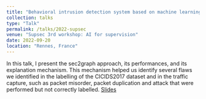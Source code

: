 ```yaml
---
title: "Behavioral intrusion detection system based on machine learning"
collection: talks
type: "Talk"
permalink: /talks/2022-supsec
venue: "Supsec 3rd workshop: AI for supervision"
date: 2022-09-20
location: "Rennes, France"
---
```


In this talk, I present the sec2graph approach, its performances, and its explanation mechanism. This mechanism helped us identify several flaws we identified in the labelling of the CICIDS2017 dataset and in the traffic capture, such as packet misorder, packet duplication and attack that were performed but not correctly labelled. [Slides](https://pfgimenez.github.io/files/supsec.pdf)
